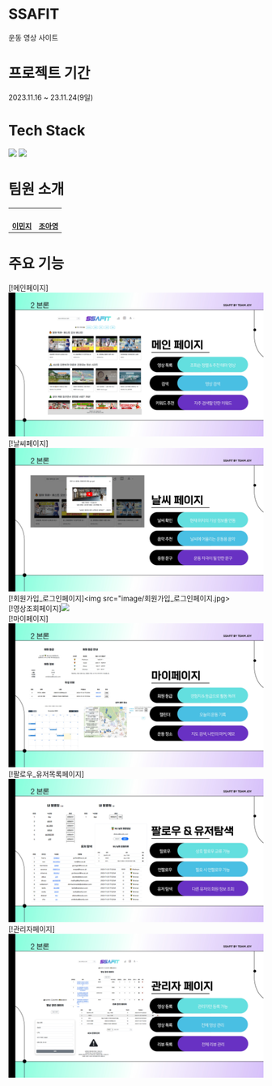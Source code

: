 # SSAFIT
운동 영상 사이트

# 프로젝트 기간
2023.11.16 ~ 23.11.24(9일)

# Tech Stack
<img src="https://img.shields.io/badge/vue-4FC08D?style=for-the-badge&logo=vuedotjs&logoColor=white"> 
<img src="https://img.shields.io/badge/spring-6DB33F?style=for-the-badge&logo=spring&logoColor=white"> 

# 팀원 소개
<table>
 <tr>
    <td align="center"><a href="https://github.com/namoo1818"><img src="https://avatars.githubusercontent.com/namoo1818" width="130px;" alt=""></a></td>
    <td align="center"><a href="https://github.com/aycho00"><img src="https://avatars.githubusercontent.com/aycho00" width="130px;" alt=""></a></td>
  </tr>
  <tr>
    <td align="center"><a href="https://github.com/namoo1818"><b>이민지</b></a></td>
    <td align="center"><a href="https://github.com/aycho00"><b>조아영</b></a></td>
  </tr>
</table>


# 주요 기능
[!메인페이지]<img src="image/메인페이지.jpg"><br>
[!날씨페이지]<img src="image/날씨페이지.jpg"><br>
[!회원가입_로그인페이지]<img src="image/회원가입_로그인페이지.jpg><br>
[!영상조회페이지]<img src="image/영상조회페이지.jpg"><br>
[!마이페이지]<img src="image/마이페이지.jpg"><br>
[!팔로우_유저목록페이지]<img src="image/팔로우_유저목록페이지.jpg"><br>
[!관리자페이지]<img src="image/관리자페이지.jpg"><br>